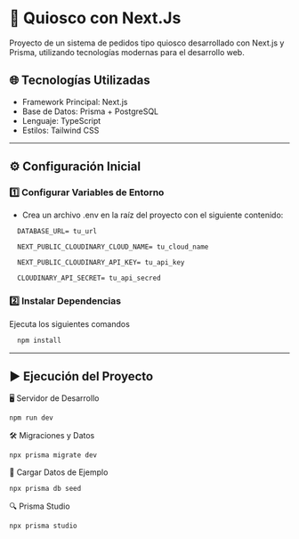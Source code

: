 # 🚀 Quiosco con Next.Js

Proyecto de un sistema de pedidos tipo quiosco desarrollado con Next.js y Prisma, utilizando tecnologías modernas para el desarrollo web.


## 🌐 Tecnologías Utilizadas

- Framework Principal: Next.js
- Base de Datos: Prisma + PostgreSQL
- Lenguaje: TypeScript
- Estilos: Tailwind CSS

---

## ⚙️ Configuración Inicial

### 1️⃣ Configurar Variables de Entorno
- Crea un archivo .env en la raíz del proyecto con el siguiente contenido:
```env
  DATABASE_URL= tu_url
```

```env
  NEXT_PUBLIC_CLOUDINARY_CLOUD_NAME= tu_cloud_name
```

```env
  NEXT_PUBLIC_CLOUDINARY_API_KEY= tu_api_key
```

```env
  CLOUDINARY_API_SECRET= tu_api_secred
```

### 2️⃣ Instalar Dependencias

Ejecuta los siguientes comandos

```sh
  npm install
```

---

## ▶️ Ejecución del Proyecto

🖥️ Servidor de Desarrollo
```sh
npm run dev
```

🛠️ Migraciones y Datos
```sh
npx prisma migrate dev
```

🌱 Cargar Datos de Ejemplo
```sh
npx prisma db seed
```

🔍 Prisma Studio
```sh
npx prisma studio
```
